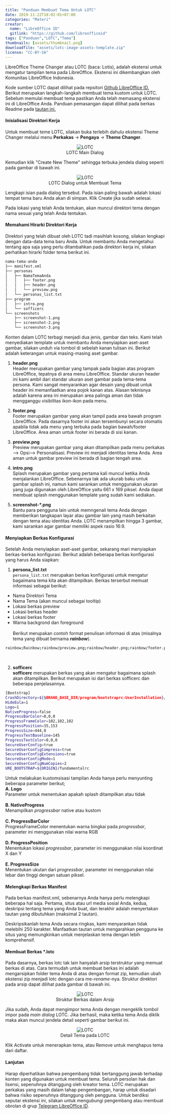```yaml
---
title: "Panduan Membuat Tema Untuk LOTC"
date: 2019-11-22T18:02:01+07:00
categories: "Materi"
creator: 
  name: "LibreOffice ID"
  gitlink: "https://github.com/libreofficeid"
tags: ["Panduan","LOTC","Tema"]
thumbnails: [assets/thumbnail.png]
downloadfile: "assets/lotc-image-assets-template.zip"
license: "CC-BY-SA"
---
```

LibreOffice Theme Changer atau LOTC (baca: Lotis), adalah ekstensi untuk mengatur tampilan tema pada LibreOffice. Ekstensi ini dikembangkan oleh Komunitas LibreOffice Indonesia.<!--more-->

Kode sumber LOTC dapat dilihat pada repsitori [Github LibreOffice ID.](https://github.com/libreofficeid/LO-TC-GUI) Berikut merupakan langkah-langkah membuat tema kustom untuk LOTC. Sebelum memulai membuat tema pastikan Anda telah memasang ekstensi ini di LibreOffice Anda. Panduan pemasangan dapat dilihat pada berkas Readme pada [tautan ini.](https://github.com/libreofficeid/LO-TC-GUI)

#### Inisialisasi Direktori Kerja

Untuk membuat teme LOTC, silakan buka terlebih dahulu ekstensi Theme Changer melalui menu **Perkakas** -> **Pengaya** -> **Theme Changer**. 


<p align="center">
<img src="assets/lotc-main.png" style="max-width:80%;" alt="LOTC">
<br>LOTC Main Dialog
</p>

Kemudian klik "Create New Theme" sehingga terbuka jendela dialog seperti pada gambar di bawah ini.

<p align="center">
<img src="assets/lotc-create.png" style="max-width:80%;" alt="LOTC">
<br>LOTC Dialog untuk Membuat Tema
</p>

Lengkapi isian pada dialog tersebut. Pada isian paling bawah adalah lokasi tempat tema baru Anda akan di simpan. Klik Create jika sudah selesai.

Pada lokasi yang telah Anda tentukan, akan muncul direktori tema dengan nama sesuai yang telah Anda tentukan. 

#### Memahami Hirarki Direktori Kerja

Direktori yang telah dibuat oleh LOTC tadi masihlah kosong, silakan lengkapi dengan data-data tema baru Anda. Untuk membantu Anda mengetahui tentang apa saja yang perlu ditambahkan pada direktori kerja ini, silakan perhatikan hirarki folder tema berikut ini.

```bash
nama-tema-anda
├── manifest.xml
├── personas
│   ├── NamaTemaAnda
│   │   ├── footer.png
│   │   ├── header.png
│   │   └── preview.png
│   └── personas_list.txt
├── program
│   ├── intro.png
│   └── sofficerc
└── screenshots
    ├── screenshot-1.png
    ├── screenshot-2.png
    └── screenshot-3.png
```

Konten dalam LOTC terbagi menjadi dua jenis, gambar dan teks. Kami telah menyediakan template untuk membantu Anda menyiapkan aset-aset gambar, silakan unduh via tombol di sebelah kanan tulisan ini. Berikut adalah keterangan untuk masing-masing aset gambar.

1. **header.png** <br>
Header merupakan gambar yang tampak pada bagian atas program LibreOffice, tepatnya di area menu LibreOffice. Standar ukuran header ini kami ambil dari standar ukuran aset gambar pada tema-tema persona. Kami sangat menyarankan agar desain yang dibuat untuk header ini memanfaatkan area pojok kanan atas. Alasan teknisnya adalah karena area ini merupakan area palinga aman dan tidak mengganggu visibilitas ikon-ikon pada menu.

2. **footer.png** <br>
Footer merupakan gambar yang akan tampil pada area bawah program LibreOffice. Pada dasarnya footer ini akan tersembunyi secara otomatis apabila tidak ada menu yang terbuka pada bagian bawah/footer LibreOffice. Area aman untuk footer ini berada di sisi kanan.

3. **preview.png** <br>
Preview merupakan gambar yang akan ditampilkan pada menu perkakas --> Opsi--> Personalisasi. Preview ini menjadi identitas tema Anda. Area aman untuk gambar preview ini berada di bagian tengah area. 

4. **intro.png** <br>
Splash merupakan gambar yang pertama kali muncul ketika Anda menjalankan LibreOffice. Sebenarnya tak ada ukurab baku untuk gambar splash ini, namun kami sarankan untuk menggunakan ukuran yang juga digunakan oleh LibreOffice yaitu 661 x 169 piksel. Anda dapat membuat splash menggunakan template yang sudah kami sediakan.

5. **screenshot-*.png** <br>
Bantu para pengguna lain untuk memngenali tema Anda dengan memberikan tangkapan layar atau gambar lain yang masih berkaitan dengan tema atau identitas Anda. LOTC menampilkan hingga 3 gambar, kami sarankan agar gambar memiliki aspek rasio 16:9.

#### Menyiapkan Berkas Konfigurasi

Setelah Anda menyiapkan aset-aset gambar, sekarang mari menyiapkan berkas-berkas konfigurasi. Berikut adalah beberapa berkas konfigurasi yang harus Anda siapkan:

1. **persona_list.txt** <br>
`persona_list.txt` merupakan berkas konfigurasi untuk mengatur bagaimana tema kita akan ditampilkan. Berkas terserbut memuat informasi sebagai berikut:
 - Nama Direktori Tema <br>
 - Nama Tema (akan muncul sebagai tooltip)<br>
 - Lokasi berkas preview<br>
 - Lokasi berkas header<br>
 - Lokasi berkas footer<br>
 - Warna backgrond dan foreground<br><br>
 Berikut merupakan contoh format penulisan informasi di atas (misalnya tema yang dibuat bernama ***rainbow***). 

```bash
rainbow;Rainbow;rainbow/preview.png;rainbow/header.png;rainbow/footer.png;;#ffffff;#000000
```
<br>

2. **sofficerc**<br>
**sofficerc** merupakan berkas yang akan mengatur bagaimana splash akan ditampilkan. Berikut merupakan isi dari berkas sofficerc dan beberapa penjelasannya.
```bash
[Bootstrap]
CrashDirectory=${$BRAND_BASE_DIR/program/bootstraprc:UserInstallation}/crash
HideEula=1
Logo=1
NativeProgress=false
ProgressBarColor=0,0,0
ProgressFrameColor=102,102,102
ProgressPosition=35,153
ProgressSize=444,8
ProgressTextBaseline=145
ProgressTextColor=0,0,0
SecureUserConfig=true
SecureUserConfigCompress=true
SecureUserConfigExtensions=true
SecureUserConfigMode=1
SecureUserConfigNumCopies=2
URE_BOOTSTRAP=${ORIGIN}/fundamentalrc
```
Untuk melakukan kustomsisasi tampilan Anda hanya perlu menyunting beberapa parameter berikut;<br>
**A. Logo**<br>
Parameter untuk menentukan apakah splash ditampilkan atau tidak<br><br>
**B. NativeProgress**<br>
Menampilkan *progressbar* native atau kustom<br><br>
**C. ProgressBarColor**<br>
ProgressFrameColor menentukan warna bingkai pada *progressbar*, parameter ini menggunakan nilai warna RGB<br><br>
**D. ProgressPosition**<br>
Menentukan lokasi *progressbar*, parameter ini menggunakan nilai koordinat X dan Y <br><br>
**E. ProgressSize**<br>
Menentukan ukutan dari *progressbar*, parameter ini menggunakan nilai lebar dan tinggi dengan satuan piksel.

#### Melengkapi Berkas Manifest

Pada berkas manifest.xml, sebenarnya Anda hanya perlu melengkapi beberapa hal saja. Pertama, situs atau url media sosial Anda, kedua, deskripsi tentang tema yang Anda buat, dan terakhir adalah menyertakan tautan yang dibutuhkan (maksimal 2 tautan).

Deskripsikanlah tema Anda secara ringkas, kami menyarankan tidak melebihi 250 karakter. Manfaatkan tautan untuk mengarahkan pengguna ke situs yang memungkinkan untuk menjelaskan tema dengan lebih komprehensif.

#### Membuat Berkas *.lotc

Pada dasarnya, berkas lotc tak lain hanyalah arsip terstruktur yang memuat berkas di atas. Cara termudah untuk membuat berkas ini adalah mengarsipkan folder tema Anda di atas dengan format zip, kemudian ubah ekstensi zip menjadi lotc dengan cara me-*rename*-nya. Struktur direktori pada arsip dapat dilihat pada gambar di bawah ini.

<p align="center">
<img src="assets/lotc-archive.png" style="max-width:80%;" alt="LOTC">
<br>Struktur Berkas dalam Arsip
</p>

Jika sudah, Anda dapat mengimpor tema Anda dengan mengeklik tombol impor pada *main dialog*  LOTC. Jika berhasil, maka ketika tema Anda diklik maka akan muncul jendela detail seperti gambar berikut ini.

<p align="center">
<img src="assets/lotc-details.png" style="max-width:80%;" alt="LOTC">
<br>Detail Tema pada LOTC
</p>

Klik Activate untuk menerapkan tema, atau Remove untuk menghapus tema dari daftar.

#### Lanjutan
Harap diperhatikan bahwa pengembang tidak bertanggung jawab terhadap konten yang digunakan untuk membuat tema. Seluruh persolan hak dan lisensi, sepenuhnya ditanggung oleh kreator tema. LOTC merupakan perkakas yang masih dalam tahap pengembangan, harap untuk disadari bahwa risiko sepenuhnya ditanggung oleh pengguna. Untuk berdiksi seputar ekstensi ini, silakan untuk mengubungi pengembang atau membuat obrolan di grup [Telegram LibreOffice ID](https://t.me/libreofficeid).

